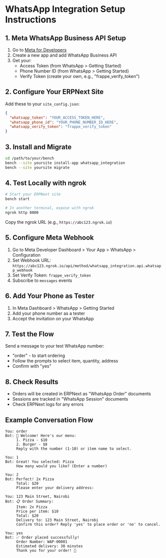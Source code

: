# WhatsApp Integration Setup Instructions

## 1. Meta WhatsApp Business API Setup

1. Go to [Meta for Developers](https://developers.facebook.com/)
2. Create a new app and add WhatsApp Business API
3. Get your:
   - Access Token (from WhatsApp > Getting Started)
   - Phone Number ID (from WhatsApp > Getting Started)
   - Verify Token (create your own, e.g., "frappe_verify_token")

## 2. Configure Your ERPNext Site

Add these to your `site_config.json`:

```json
{
  "whatsapp_token": "YOUR_ACCESS_TOKEN_HERE",
  "whatsapp_phone_id": "YOUR_PHONE_NUMBER_ID_HERE", 
  "whatsapp_verify_token": "frappe_verify_token"
}
```

## 3. Install and Migrate

```bash
cd /path/to/your/bench
bench --site yoursite install-app whatsapp_integration
bench --site yoursite migrate
```

## 4. Test Locally with ngrok

```bash
# Start your ERPNext site
bench start

# In another terminal, expose with ngrok
ngrok http 8000
```

Copy the ngrok URL (e.g., `https://abc123.ngrok.io`)

## 5. Configure Meta Webhook

1. Go to Meta Developer Dashboard > Your App > WhatsApp > Configuration
2. Set Webhook URL: `https://abc123.ngrok.io/api/method/whatsapp_integration.api.whatsapp_webhook`
3. Set Verify Token: `frappe_verify_token`
4. Subscribe to `messages` events

## 6. Add Your Phone as Tester

1. In Meta Dashboard > WhatsApp > Getting Started
2. Add your phone number as a tester
3. Accept the invitation on your WhatsApp

## 7. Test the Flow

Send a message to your test WhatsApp number:
- "order" - to start ordering
- Follow the prompts to select item, quantity, address
- Confirm with "yes"

## 8. Check Results

- Orders will be created in ERPNext as "WhatsApp Order" documents
- Sessions are tracked in "WhatsApp Session" documents
- Check ERPNext logs for any errors

## Example Conversation Flow

```
You: order
Bot: 🍕 Welcome! Here's our menu:
     1. Pizza - $10
     2. Burger - $8
     Reply with the number (1-10) or item name to select.

You: 1
Bot: Great! You selected: Pizza
     How many would you like? (Enter a number)

You: 2
Bot: Perfect! 2x Pizza
     Total: $20
     Please enter your delivery address:

You: 123 Main Street, Nairobi
Bot: 📋 Order Summary:
     Item: 2x Pizza
     Price per item: $10
     Total: $20
     Delivery to: 123 Main Street, Nairobi
     Confirm this order? Reply 'yes' to place order or 'no' to cancel.

You: yes
Bot: ✅ Order placed successfully!
     Order Number: WAP-00001
     Estimated delivery: 30 minutes
     Thank you for your order! 🎉
```